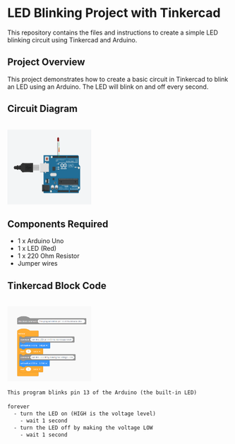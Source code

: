 # LED Blinking Project with Tinkercad



This repository contains the files and instructions to create a simple LED blinking circuit using Tinkercad and Arduino.

## Project Overview

This project demonstrates how to create a basic circuit in Tinkercad to blink an LED using an Arduino. The LED will blink on and off every second.

## Circuit Diagram

<br>
<img src="Examples/LED Blink/Images/LED Blink Circuit.png" title=" LED Blink Circuit" alt=" LED Blink Circuit" width="190" height="170"/>
<be>

## Components Required

- 1 x Arduino Uno
- 1 x LED (Red)
- 1 x 220 Ohm Resistor
- Jumper wires

## Tinkercad Block Code

<br>
<img src="Examples/LED Blink/Images/LED Blink Block Code.png" title="LED Blink Block Code" alt="LED Blink Block Code" width="190" height="170"/>
<be>

```plaintext
This program blinks pin 13 of the Arduino (the built-in LED)

forever
  - turn the LED on (HIGH is the voltage level)
    - wait 1 second
  - turn the LED off by making the voltage LOW
    - wait 1 second


